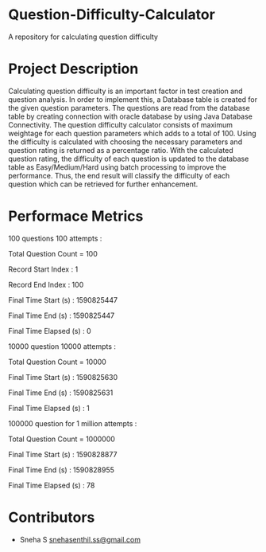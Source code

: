 # Question-Difficulty-Calculator

A repository for calculating question difficulty

# Project Description

Calculating question difficulty is an important factor in test creation and question analysis. In order to implement this, a Database table is created for the given question parameters. The questions are read from the database table by creating connection with oracle database by using Java Database Connectivity. The question difficulty calculator consists of maximum weightage for each question parameters which adds to a total of 100. Using the difficulty is calculated with choosing the necessary parameters and question rating is returned as a percentage ratio. With the calculated question rating, the difficulty of each question is updated to the database table as Easy/Medium/Hard using batch processing to improve the performance. Thus, the end result will classify the difficulty of each question which can be retrieved for further enhancement.

# Performace Metrics

100 questions 100 attempts :
  
Total Question Count = 100

Record Start Index : 1

Record End Index : 100

Final Time Start (s) : 1590825447

Final Time End (s) : 1590825447

Final Time Elapsed (s) : 0


10000 question 10000 attempts :

Total Question Count = 10000

Final Time Start (s) : 1590825630

Final Time End (s) : 1590825631

Final Time Elapsed (s) : 1


100000 question for 1 million attempts :

Total Question Count = 1000000

Final Time Start (s) : 1590828877

Final Time End (s) : 1590828955

Final Time Elapsed (s) : 78

# Contributors 

 - Sneha S <snehasenthil.ss@gmail.com> 
 
